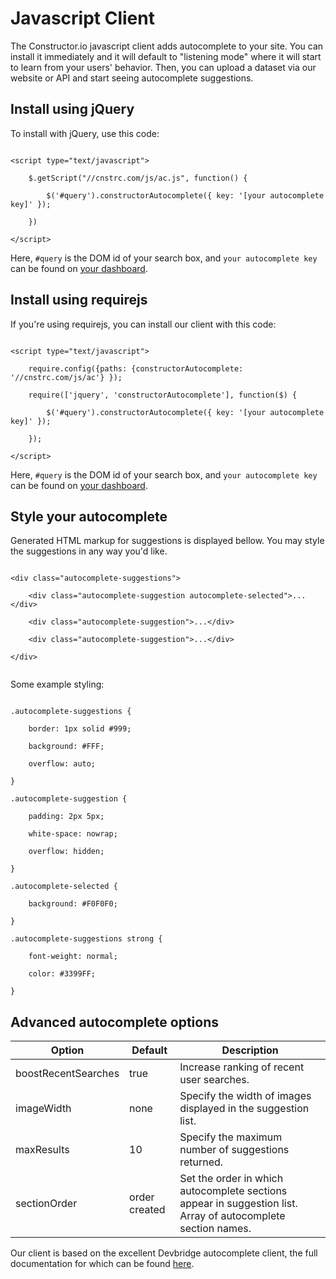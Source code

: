 # Javascript Client

The Constructor.io javascript client adds autocomplete to your site.  You can install it immediately and it will default to "listening mode" where it will start to learn from your users' behavior.  Then, you can upload a dataset via our website or API and start seeing autocomplete suggestions.

## Install using jQuery

To install with jQuery, use this code:

<code>
&lt;script type="text/javascript"><br/>
&nbsp;&nbsp;&nbsp;&nbsp;$.getScript("//cnstrc.com/js/ac.js", function() {<br/>
&nbsp;&nbsp;&nbsp;&nbsp;&nbsp;&nbsp;&nbsp;&nbsp;$('#query').constructorAutocomplete({ key: '[your autocomplete key]' });<br/>
&nbsp;&nbsp;&nbsp;&nbsp;})<br/>
&lt;/script>
</code>

Here, `#query` is the DOM id of your search box, and `your autocomplete key` can be found on [your dashboard](/dashboard).

## Install using requirejs

If you're using requirejs, you can install our client with this code:

<code>
&lt;script type="text/javascript"><br/>
&nbsp;&nbsp;&nbsp;&nbsp;require.config({paths: {constructorAutocomplete: '//cnstrc.com/js/ac'} });<br/>
&nbsp;&nbsp;&nbsp;&nbsp;require(['jquery', 'constructorAutocomplete'], function($) {<br/>
&nbsp;&nbsp;&nbsp;&nbsp;&nbsp;&nbsp;&nbsp;&nbsp;$('#query').constructorAutocomplete({ key: '[your autocomplete key]' });<br/>
&nbsp;&nbsp;&nbsp;&nbsp;});<br/>
&lt;/script>
</code>

Here, `#query` is the DOM id of your search box, and `your autocomplete key` can be found on [your dashboard](/dashboard).

## Style your autocomplete

Generated HTML markup for suggestions is displayed bellow. You may style the suggestions in any way you'd like.

<code>
&lt;div class="autocomplete-suggestions"><br/>
&nbsp;&nbsp;&nbsp;&nbsp;&lt;div class="autocomplete-suggestion autocomplete-selected">...&lt;/div><br/>
&nbsp;&nbsp;&nbsp;&nbsp;&lt;div class="autocomplete-suggestion">...&lt;/div><br/>
&nbsp;&nbsp;&nbsp;&nbsp;&lt;div class="autocomplete-suggestion">...&lt;/div><br/>
&lt;/div><br/>
</code>

Some example styling:

<code>
.autocomplete-suggestions {<br/>
&nbsp;&nbsp;&nbsp;&nbsp;border: 1px solid #999;<br/>
&nbsp;&nbsp;&nbsp;&nbsp;background: #FFF;<br/>
&nbsp;&nbsp;&nbsp;&nbsp;overflow: auto;<br/>
}<br/>
.autocomplete-suggestion {<br/>
&nbsp;&nbsp;&nbsp;&nbsp;padding: 2px 5px;<br/>
&nbsp;&nbsp;&nbsp;&nbsp;white-space: nowrap;<br/>
&nbsp;&nbsp;&nbsp;&nbsp;overflow: hidden;<br/>
}<br/>
.autocomplete-selected {<br/>
&nbsp;&nbsp;&nbsp;&nbsp;background: #F0F0F0;<br/>
}<br/>
.autocomplete-suggestions strong {<br/>
&nbsp;&nbsp;&nbsp;&nbsp;font-weight: normal;<br/>
&nbsp;&nbsp;&nbsp;&nbsp;color: #3399FF; <br/>
}
</code>

## Advanced autocomplete options

Option | Default | Description
------------- | --- | ----------
boostRecentSearches|true|Increase ranking of recent user searches.
imageWidth|none|Specify the width of  images displayed in the suggestion list.
maxResults|10|Specify the maximum number of suggestions returned.
sectionOrder|order created|Set the order in which autocomplete sections appear in suggestion list. Array of autocomplete section names.

Our client is based on the excellent Devbridge autocomplete client, the full documentation for which can be found <a href="https://github.com/devbridge/jQuery-Autocomplete">here</a>.


